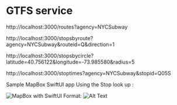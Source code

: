 # GTFS service


http://localhost:3000/routes?agency=NYCSubway



http://localhost:3000/stopsbyroute?agency=NYCSubway&routeid=Q&direction=1



http://localhost:3000/stopsbycircle?latitude=40.756122&longitude=-73.985580&radius=5



http://localhost:3000/stoptimes?agency=NYCSubway&stopid=Q05S

Sample MapBox SwiftUI app Using the Stop look up :

![MapBox with SwiftUI](/images/stopsnearNYU.png) Format: ![Alt Text](url)
